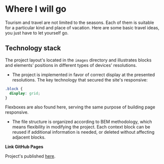 # Where I will go

Tourism and travel are not limited to the seasons. Each of them is suitable for a particular kind and place of vacation. Here are some basic travel ideas, you just have to let yourself go.

## Technology stack

The project layout's located in the `images` directory and illustrates blocks and elements' positions in different types of devices' resolutions.

* The project is implemented in favor of correct display at the presented resolutions. The key technology that secured the site's responsive:
```css
.block {
  display: grid;
}
```

Flexboxes are also found here, serving the same purpose of building page responsive.

* The file structure is organized according to BEM methodology, which means flexibility in modifying the project. Each context block can be reused if additional information is needed, or deleted without affecting adjacent blocks.

**Link GitHub Pages**

Project's published [here](https://sotnikovich.github.io/teamwork/).
